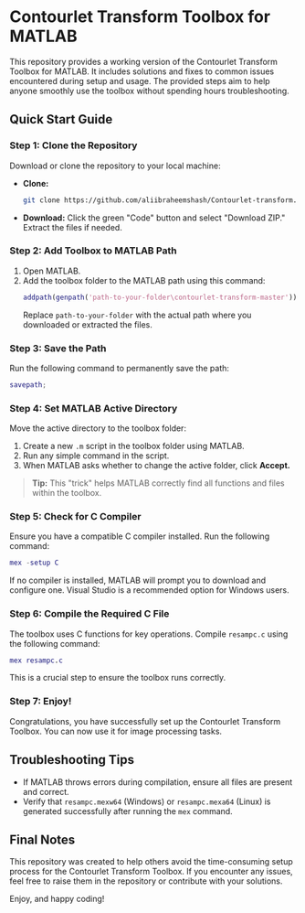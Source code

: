 # Contourlet Transform Toolbox for MATLAB

This repository provides a working version of the Contourlet Transform Toolbox for MATLAB. It includes solutions and fixes to common issues encountered during setup and usage. The provided steps aim to help anyone smoothly use the toolbox without spending hours troubleshooting.

## Quick Start Guide

### Step 1: Clone the Repository
Download or clone the repository to your local machine:
- **Clone:**
  ```bash
  git clone https://github.com/aliibraheemshash/Contourlet-transform.git
  ```
- **Download:** Click the green "Code" button and select "Download ZIP." Extract the files if needed.

### Step 2: Add Toolbox to MATLAB Path
1. Open MATLAB.
2. Add the toolbox folder to the MATLAB path using this command:
   ```matlab
   addpath(genpath('path-to-your-folder\contourlet-transform-master'));
   ```
   Replace `path-to-your-folder` with the actual path where you downloaded or extracted the files.

### Step 3: Save the Path
Run the following command to permanently save the path:
```matlab
savepath;
```

### Step 4: Set MATLAB Active Directory
Move the active directory to the toolbox folder:
1. Create a new `.m` script in the toolbox folder using MATLAB.
2. Run any simple command in the script.
3. When MATLAB asks whether to change the active folder, click **Accept.**

> **Tip:** This "trick" helps MATLAB correctly find all functions and files within the toolbox.

### Step 5: Check for C Compiler
Ensure you have a compatible C compiler installed. Run the following command:
```matlab
mex -setup C
```
If no compiler is installed, MATLAB will prompt you to download and configure one. Visual Studio is a recommended option for Windows users.

### Step 6: Compile the Required C File
The toolbox uses C functions for key operations. Compile `resampc.c` using the following command:
```matlab
mex resampc.c
```
This is a crucial step to ensure the toolbox runs correctly.

### Step 7: Enjoy!
Congratulations, you have successfully set up the Contourlet Transform Toolbox. You can now use it for image processing tasks.

## Troubleshooting Tips
- If MATLAB throws errors during compilation, ensure all files are present and correct.
- Verify that `resampc.mexw64` (Windows) or `resampc.mexa64` (Linux) is generated successfully after running the `mex` command.

## Final Notes
This repository was created to help others avoid the time-consuming setup process for the Contourlet Transform Toolbox. If you encounter any issues, feel free to raise them in the repository or contribute with your solutions.

Enjoy, and happy coding!

